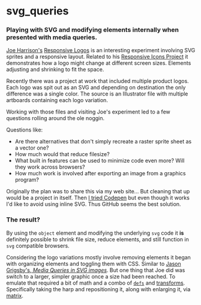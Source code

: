 svg_queries
===========

### Playing with SVG and modifying elements internally when presented with media queries.

[Joe Harrison's][joe] [Responsive Logos][resplogos] is an interesting experiment involving SVG sprites and a responsive layout. Related to his [Responsive Icons Project][rip] it demonstrates how a logo might change at different screen sizes. Elements adjusting and shrinking to fit the space. 

Recently there was a project at work that included multiple product logos. Each logo was spit out as an SVG and depending on destination the only difference was a single color. The source is an Illustrator file with multiple artboards containing each logo variation. 

Working with those files and visiting Joe's experiment led to a few questions rolling around the ole noggin. 

Questions like:

* Are there alternatives that don't simply recreate a raster sprite sheet as a vector one?
* How much would that reduce filesize?
* What built in features can be used to minimize code even more? Will they work across browsers?
* How much work is involved after exporting an image from a graphics program?

Originally the plan was to share this via my web site... But cleaning that up would be a project in itself. Then [I tried Codepen][penver] but even though it works I'd like to avoid using inline SVG. Thus GitHub seems the best solution. 

[joe]:http://www.joeharrison.co.uk/
[resplogos]:http://www.responsivelogos.co.uk/
[rip]:http://www.joeharrison.co.uk/projects/responsiveicons
[penver]:http://codepen.io/vagari/pen/oiGdy

### The result?

By using the `object` element and modifying the underlying `svg` code it **is** definitely possible to shrink file size, reduce elements, and still function in `svg` compatible browsers. 

Considering the logo variations mostly involve removing elements it began with organizing elements and toggling them with CSS. Similar to [Jason Grigsby's, _Media Queries in SVG images_][jg]. But one thing that Joe did was switch to a larger, simpler graphic once a size had been reached. To emulate that required a bit of math and a combo of [`defs`][jjdef] and [transforms][jjtransform]. Specifically taking the harp and repositioning it, along with enlarging it, via [matrix][somatrix]. 


[somatrix]:http://stackoverflow.com/questions/6711610/how-to-set-transform-origin-in-svg (coordinate transformation - How to set transform origin in SVG - Stack Overflow)
[jjtransform]: http://tutorials.jenkov.com/svg/svg-transformation.html (SVG Transformation)
[jjdef]:http://tutorials.jenkov.com/svg/defs-element.html (SVG defs Elements)
[jg]:http://blog.cloudfour.com/media-queries-in-svg-images/
